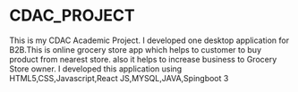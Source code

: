 # CDAC_PROJECT
This is my CDAC Academic Project. I developed one desktop application for B2B.This is online grocery store app which helps to customer to buy product from nearest store. also it helps to increase business to Grocery Store owner. 
I developed this application using HTML5,CSS,Javascript,React JS,MYSQL,JAVA,Spingboot 3
